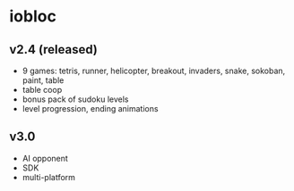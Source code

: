 # iobloc
## v2.4 (released)
* 9 games: tetris, runner, helicopter, breakout, invaders, snake, sokoban, paint, table
* table coop
* bonus pack of sudoku levels
* level progression, ending animations
## v3.0
* AI opponent
* SDK
* multi-platform
